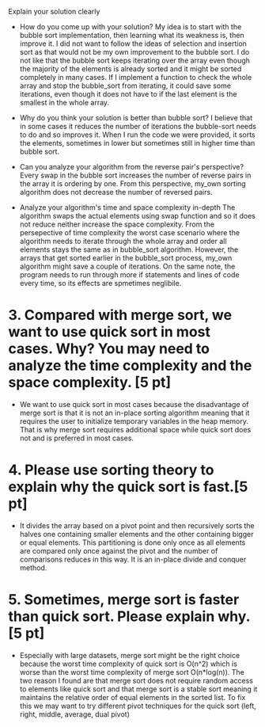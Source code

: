 Explain your solution clearly

- How do you come up with your solution?
My idea is to start with the bubble sort implementation, then learning what its weakness is, then improve it. I did not want to follow the ideas of selection and insertion sort as that would not be my own improvement to the bubble sort. I do not like that the bubble sort keeps iterating over the array even though the majority of the elements is already sorted and it might be sorted completely in many cases. If I implement a function to check the whole array and stop the bubble_sort from iterating, it could save some iterations, even though it does not have to if the last element is the smallest in the whole array. 

- Why do you think your solution is better than bubble sort?
I believe that in some cases it reduces the number of iterations the bubble-sort needs to do and so improves it. When I run the code we were provided, it sorts the elements, sometimes in lower but sometimes still in higher time than bubble sort. 

- Can you analyze your algorithm from the reverse pair's perspective?
Every swap in the bubble sort increases the number of reverse pairs in the array it is ordering by one. From this perspective, my_own sorting algorithm does not decrease the number of reversed pairs.
- Analyze your algorithm's time and space complexity in-depth
The algorithm swaps the actual elements using swap function and so it does not reduce neither increase the space complexity. From the persepective of time complexity the worst case scenario where the algorithm needs to iterate through the whole array and order all elements stays the same as in bubble_sort algorithm. However, the arrays that get sorted earlier in the bubble_sort process, my_own algorithm might save a couple of iterations. On the same note, the program needs to run through more if statements and lines of code every time, so its effects are spmetimes neglibile. 

# 3. Compared with merge sort, we want to use quick sort in most cases. Why? You may need to analyze the time complexity and the space complexity. [5 pt]
- We want to use quick sort in most cases because the disadvantage of merge sort is that it is not an in-place sorting algorithm meaning that it requires the user to initialize temporary variables in the heap memory. That is why merge sort requires additional space while quick sort does not and is preferred in most cases.

# 4. Please use sorting theory to explain why the quick sort is fast.[5 pt] 
- It divides the array based on a pivot point and then recursively sorts the halves one containing smaller elements and the other containing bigger or equal elements. This partitioning is done only once as all elements are compared only once against the pivot and the number of comparisons reduces in this way. It is an in-place divide and conquer method. 

# 5. Sometimes, merge sort is faster than quick sort. Please explain why. [5 pt]
- Especially with large datasets, merge sort might be the right choice because the worst time complexity of quick sort is O(n^2) which is worse than the worst time complexity of merge sort O(n*log(n)). The two reason I found are that merge sort does not require random access to elements like quick sort and that merge sort is a stable sort meaning it maintains the relative order of equal elements in the sorted list. To fix this we may want to try different pivot techniques for the quick sort (left, right, middle, average, dual pivot)